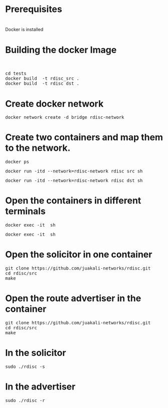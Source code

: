 # 
# Prerequisites
#


Docker is installed
 







# Building the docker Image
<pre> 

cd tests
docker build  -t rdisc_src .
docker build  -t rdisc_dst .
</pre>








# Create docker network

<pre>docker network create -d bridge rdisc-network</pre>


# Create two containers and map them to the network.

<pre>docker ps</pre>
<pre>docker run -itd --network=rdisc-network rdisc_src sh</pre>
<pre>docker run -itd --network=rdisc-network rdisc_dst sh</pre>



# Open the containers in different terminals

<pre>docker exec -it <CONTAINER_ID1 rdisc_src> sh</pre>
<pre>docker exec -it <CONTAINER_ID2 rdisc_dst> sh</pre>


# Open the solicitor in one container


<pre>
git clone https://github.com/juakali-networks/rdisc.git
cd rdisc/src
make
</pre>


# Open the route advertiser in the container


<pre>
git clone https://github.com/juakali-networks/rdisc.git
cd rdisc/src
make
</pre>


# In the solicitor
<pre>sudo ./rdisc -s</pre>


# In the advertiser

<pre>sudo ./rdisc -r</pre>




